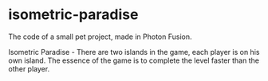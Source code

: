 # isometric-paradise
The code of a small pet project, made in Photon Fusion.

Isometric Paradise - There are two islands in the game, each player is on his own island. The essence of the game is to complete the level faster than the other player.
